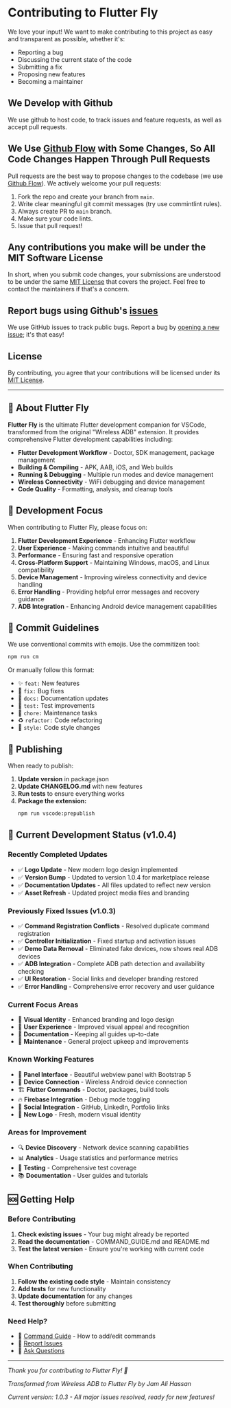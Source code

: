 # Contributing to Flutter Fly

We love your input! We want to make contributing to this project as easy and transparent as possible, whether it's:

-   Reporting a bug
-   Discussing the current state of the code
-   Submitting a fix
-   Proposing new features
-   Becoming a maintainer

## We Develop with Github

We use github to host code, to track issues and feature requests, as well as accept pull requests.

## We Use [Github Flow](https://guides.github.com/introduction/flow/index.html) with Some Changes, So All Code Changes Happen Through Pull Requests

Pull requests are the best way to propose changes to the codebase (we use [Github Flow](https://guides.github.com/introduction/flow/index.html)). We actively welcome your pull requests:

1. Fork the repo and create your branch from `main`.
2. Write clear meaningful git commit messages (try use commintlint rules).
3. Always create PR to `main` branch.
4. Make sure your code lints.
5. Issue that pull request!

## Any contributions you make will be under the MIT Software License

In short, when you submit code changes, your submissions are understood to be under the same [MIT License](https://github.com/jamalihassan0307/flutter-fly/blob/main/LICENSE) that covers the project. Feel free to contact the maintainers if that's a concern.

## Report bugs using Github's [issues](https://github.com/jamalihassan0307/flutter-fly/issues)

We use GitHub issues to track public bugs. Report a bug by [opening a new issue](https://github.com/jamalihassan0307/flutter-fly/issues/new); it's that easy!

## License

By contributing, you agree that your contributions will be licensed under its [MIT License](https://github.com/jamalihassan0307/flutter-fly/blob/main/LICENSE).

---

## 🚀 About Flutter Fly

**Flutter Fly** is the ultimate Flutter development companion for VSCode, transformed from the original "Wireless ADB" extension. It provides comprehensive Flutter development capabilities including:

- **Flutter Development Workflow** - Doctor, SDK management, package management
- **Building & Compiling** - APK, AAB, iOS, and Web builds
- **Running & Debugging** - Multiple run modes and device management
- **Wireless Connectivity** - WiFi debugging and device management
- **Code Quality** - Formatting, analysis, and cleanup tools

## 🎯 Development Focus

When contributing to Flutter Fly, please focus on:

1. **Flutter Development Experience** - Enhancing Flutter workflow
2. **User Experience** - Making commands intuitive and beautiful
3. **Performance** - Ensuring fast and responsive operation
4. **Cross-Platform Support** - Maintaining Windows, macOS, and Linux compatibility
5. **Device Management** - Improving wireless connectivity and device handling
6. **Error Handling** - Providing helpful error messages and recovery guidance
7. **ADB Integration** - Enhancing Android device management capabilities



## 📝 Commit Guidelines

We use conventional commits with emojis. Use the commitizen tool:

```bash
npm run cm
```

Or manually follow this format:
- ✨ `feat:` New features
- 🐛 `fix:` Bug fixes
- 📝 `docs:` Documentation updates
- 🧪 `test:` Test improvements
- 🔧 `chore:` Maintenance tasks
- ♻️ `refactor:` Code refactoring
- 🎨 `style:` Code style changes

## 🚀 Publishing

When ready to publish:

1. **Update version** in package.json
2. **Update CHANGELOG.md** with new features
3. **Run tests** to ensure everything works
4. **Package the extension:**
   ```bash
   npm run vscode:prepublish
   ```

## 🔧 Current Development Status (v1.0.4)

### **Recently Completed Updates**
- ✅ **Logo Update** - New modern logo design implemented
- ✅ **Version Bump** - Updated to version 1.0.4 for marketplace release
- ✅ **Documentation Updates** - All files updated to reflect new version
- ✅ **Asset Refresh** - Updated project media files and branding

### **Previously Fixed Issues (v1.0.3)**
- ✅ **Command Registration Conflicts** - Resolved duplicate command registration
- ✅ **Controller Initialization** - Fixed startup and activation issues
- ✅ **Demo Data Removal** - Eliminated fake devices, now shows real ADB devices
- ✅ **ADB Integration** - Complete ADB path detection and availability checking
- ✅ **UI Restoration** - Social links and developer branding restored
- ✅ **Error Handling** - Comprehensive error recovery and user guidance

### **Current Focus Areas**
- 🎯 **Visual Identity** - Enhanced branding and logo design
- 🎯 **User Experience** - Improved visual appeal and recognition
- 🎯 **Documentation** - Keeping all guides up-to-date
- 🎯 **Maintenance** - General project upkeep and improvements

### **Known Working Features**
- 🚀 **Panel Interface** - Beautiful webview panel with Bootstrap 5
- 📱 **Device Connection** - Wireless Android device connection
- 🏗️ **Flutter Commands** - Doctor, packages, build tools
- 🔥 **Firebase Integration** - Debug mode toggling
- 🎨 **Social Integration** - GitHub, LinkedIn, Portfolio links
- 🎨 **New Logo** - Fresh, modern visual identity

### **Areas for Improvement**
- 🔍 **Device Discovery** - Network device scanning capabilities
- 📊 **Analytics** - Usage statistics and performance metrics
- 🧪 **Testing** - Comprehensive test coverage
- 📚 **Documentation** - User guides and tutorials

## 🆘 Getting Help

### **Before Contributing**
1. **Check existing issues** - Your bug might already be reported
2. **Read the documentation** - COMMAND_GUIDE.md and README.md
3. **Test the latest version** - Ensure you're working with current code

### **When Contributing**
1. **Follow the existing code style** - Maintain consistency
2. **Add tests** for new functionality
3. **Update documentation** for any changes
4. **Test thoroughly** before submitting

### **Need Help?**
- 📖 [Command Guide](COMMAND_GUIDE.md) - How to add/edit commands
- 🐛 [Report Issues](https://github.com/jamalihassan0307/flutter-fly/issues)
- 💬 [Ask Questions](https://github.com/jamalihassan0307/flutter-fly/discussions)

---

*Thank you for contributing to Flutter Fly! 🚀*

*Transformed from Wireless ADB to Flutter Fly by Jam Ali Hassan*

*Current version: 1.0.3 - All major issues resolved, ready for new features!*

